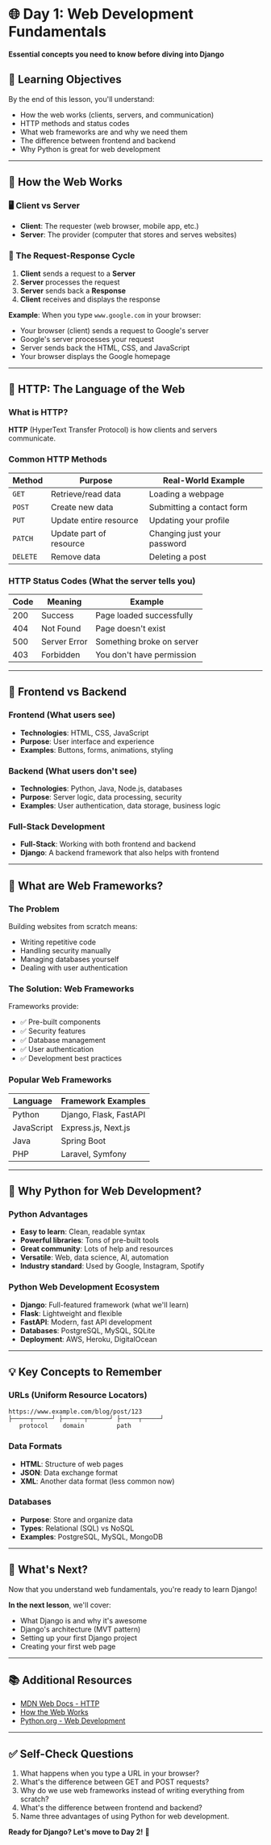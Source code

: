 # 🌐 Day 1: Web Development Fundamentals
**Essential concepts you need to know before diving into Django**

## 🎯 Learning Objectives
By the end of this lesson, you'll understand:
- How the web works (clients, servers, and communication)
- HTTP methods and status codes
- What web frameworks are and why we need them
- The difference between frontend and backend
- Why Python is great for web development

---

## 🔌 How the Web Works

### 🖥️ Client vs Server
- **Client**: The requester (web browser, mobile app, etc.)
- **Server**: The provider (computer that stores and serves websites)

### 🔄 The Request-Response Cycle
1. **Client** sends a request to a **Server**
2. **Server** processes the request  
3. **Server** sends back a **Response**
4. **Client** receives and displays the response

**Example**: When you type `www.google.com` in your browser:
- Your browser (client) sends a request to Google's server
- Google's server processes your request
- Server sends back the HTML, CSS, and JavaScript
- Your browser displays the Google homepage

---

## 📡 HTTP: The Language of the Web

### What is HTTP?
**HTTP** (HyperText Transfer Protocol) is how clients and servers communicate.

### Common HTTP Methods

| Method   | Purpose                    | Real-World Example           |
|----------|----------------------------|------------------------------|
| `GET`    | Retrieve/read data         | Loading a webpage            |
| `POST`   | Create new data            | Submitting a contact form    |
| `PUT`    | Update entire resource     | Updating your profile        |
| `PATCH`  | Update part of resource    | Changing just your password  |
| `DELETE` | Remove data                | Deleting a post              |

### HTTP Status Codes (What the server tells you)

| Code | Meaning           | Example                    |
|------|-------------------|----------------------------|
| 200  | Success           | Page loaded successfully   |
| 404  | Not Found         | Page doesn't exist         |
| 500  | Server Error      | Something broke on server  |
| 403  | Forbidden         | You don't have permission  |

---

## 🎨 Frontend vs Backend

### Frontend (What users see)
- **Technologies**: HTML, CSS, JavaScript
- **Purpose**: User interface and experience
- **Examples**: Buttons, forms, animations, styling

### Backend (What users don't see)
- **Technologies**: Python, Java, Node.js, databases
- **Purpose**: Server logic, data processing, security
- **Examples**: User authentication, data storage, business logic

### Full-Stack Development
- **Full-Stack**: Working with both frontend and backend
- **Django**: A backend framework that also helps with frontend

---

## 🔧 What are Web Frameworks?

### The Problem
Building websites from scratch means:
- Writing repetitive code
- Handling security manually
- Managing databases yourself
- Dealing with user authentication

### The Solution: Web Frameworks
Frameworks provide:
- ✅ Pre-built components
- ✅ Security features
- ✅ Database management
- ✅ User authentication
- ✅ Development best practices

### Popular Web Frameworks

| Language   | Framework Examples        |
|------------|---------------------------|
| Python     | Django, Flask, FastAPI    |
| JavaScript | Express.js, Next.js       |
| Java       | Spring Boot               |
| PHP        | Laravel, Symfony          |

---

## 🐍 Why Python for Web Development?

### Python Advantages
- **Easy to learn**: Clean, readable syntax
- **Powerful libraries**: Tons of pre-built tools
- **Great community**: Lots of help and resources
- **Versatile**: Web, data science, AI, automation
- **Industry standard**: Used by Google, Instagram, Spotify

### Python Web Development Ecosystem
- **Django**: Full-featured framework (what we'll learn)
- **Flask**: Lightweight and flexible
- **FastAPI**: Modern, fast API development
- **Databases**: PostgreSQL, MySQL, SQLite
- **Deployment**: AWS, Heroku, DigitalOcean

---

## 💡 Key Concepts to Remember

### URLs (Uniform Resource Locators)
```
https://www.example.com/blog/post/123
├─────┬─────┘ ├──────┬──────┘ ├─────┬─────┘
   protocol    domain         path
```

### Data Formats
- **HTML**: Structure of web pages
- **JSON**: Data exchange format
- **XML**: Another data format (less common now)

### Databases
- **Purpose**: Store and organize data
- **Types**: Relational (SQL) vs NoSQL
- **Examples**: PostgreSQL, MySQL, MongoDB

---

## 🎯 What's Next?

Now that you understand web fundamentals, you're ready to learn Django!

**In the next lesson**, we'll cover:
- What Django is and why it's awesome
- Django's architecture (MVT pattern)
- Setting up your first Django project
- Creating your first web page

---

## 📚 Additional Resources

- [MDN Web Docs - HTTP](https://developer.mozilla.org/en-US/docs/Web/HTTP)
- [How the Web Works](https://developer.mozilla.org/en-US/docs/Learn/Getting_started_with_the_web/How_the_Web_works)
- [Python.org - Web Development](https://www.python.org/about/apps/#web-development)

---

## ✅ Self-Check Questions

1. What happens when you type a URL in your browser?
2. What's the difference between GET and POST requests?
3. Why do we use web frameworks instead of writing everything from scratch?
4. What's the difference between frontend and backend?
5. Name three advantages of using Python for web development.

**Ready for Django? Let's move to Day 2!** 🚀
